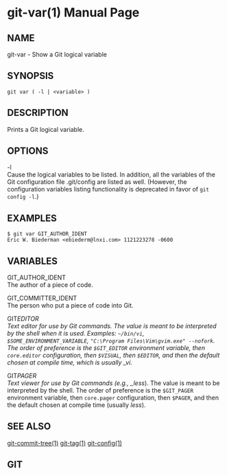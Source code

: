 # git-var(1) Manual Page

## NAME

git-var - Show a Git logical variable

## SYNOPSIS

    git var ( -l | <variable> )

## DESCRIPTION

Prints a Git logical variable.

## OPTIONS

-l  
Cause the logical variables to be listed. In addition, all the variables of the Git configuration file .git/config are listed as well. (However, the configuration variables listing functionality is deprecated in favor of `git config -l`.)

## EXAMPLES

    $ git var GIT_AUTHOR_IDENT
    Eric W. Biederman <ebiederm@lnxi.com> 1121223278 -0600

## VARIABLES

GIT_AUTHOR_IDENT  
The author of a piece of code.

GIT_COMMITTER_IDENT  
The person who put a piece of code into Git.

GIT*EDITOR  
Text editor for use by Git commands. The value is meant to be interpreted by the shell when it is used. Examples: `~/bin/vi`, `$SOME_ENVIRONMENT_VARIABLE`, `"C:\Program Files\Vim\gvim.exe" --nofork`. The order of preference is the `$GIT_EDITOR` environment variable, then `core.editor` configuration, then `$VISUAL`, then `$EDITOR`, and then the default chosen at compile time, which is usually \_vi*.

GIT*PAGER  
Text viewer for use by Git commands (e.g., \_less*). The value is meant to be interpreted by the shell. The order of preference is the `$GIT_PAGER` environment variable, then `core.pager` configuration, then `$PAGER`, and then the default chosen at compile time (usually _less_).

## SEE ALSO

[git-commit-tree(1)](git-commit-tree.html) [git-tag(1)](git-tag.html) [git-config(1)](git-config.html)

## GIT
